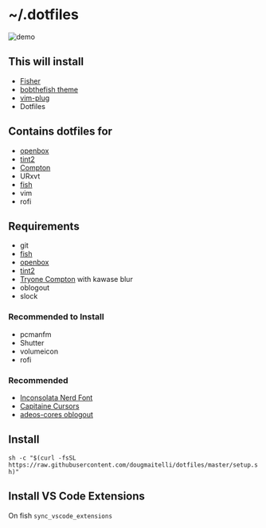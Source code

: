 # ~/.dotfiles

![demo](https://i.redd.it/qmogiazm88821.png)

## This will install
- [Fisher](https://github.com/jorgebucaran/fisher)
- [bobthefish theme](https://github.com/oh-my-fish/theme-bobthefish)
- [vim-plug](https://github.com/junegunn/vim-plug)
- Dotfiles

## Contains dotfiles for
- [openbox](https://github.com/danakj/openbox)
- [tint2](https://gitlab.com/o9000/tint2)
- [Compton](https://github.com/chjj/compton)
- URxvt
- [fish](https://github.com/fish-shell/fish-shell)
- vim
- rofi

## Requirements
- git
- [fish](https://github.com/fish-shell/fish-shell)
- [openbox](https://github.com/danakj/openbox)
- [tint2](https://gitlab.com/o9000/tint2)
- [Tryone Compton](https://aur.archlinux.org/packages/compton-tryone-git/) with kawase blur
- oblogout
- slock

### Recommended to Install
- pcmanfm
- Shutter
- volumeicon
- rofi

### Recommended
- [Inconsolata Nerd Font](https://github.com/ryanoasis/nerd-fonts/tree/master/patched-fonts/Inconsolata/complete)
- [Capitaine Cursors](https://github.com/keeferrourke/capitaine-cursors)
- [adeos-cores oblogout](https://github.com/arcolinux/arcolinux-oblogout-themes/tree/master/usr/share/themes/adeos-cores/oblogout)

## Install
`sh -c "$(curl -fsSL https://raw.githubusercontent.com/dougmaitelli/dotfiles/master/setup.sh)"`

## Install VS Code Extensions
On fish `sync_vscode_extensions`
